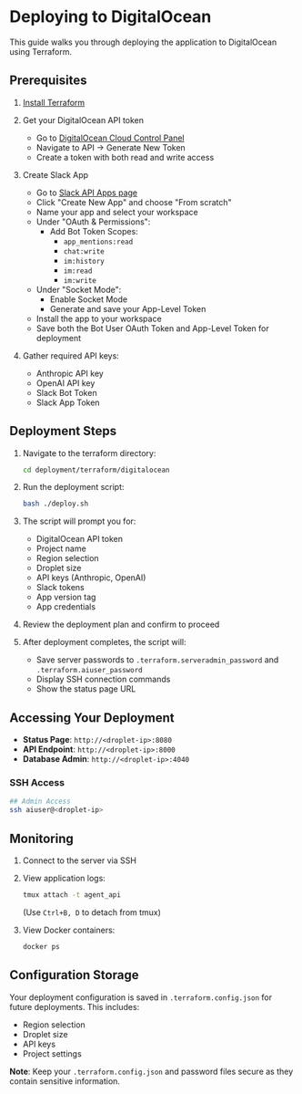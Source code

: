# Deploying to DigitalOcean

This guide walks you through deploying the application to DigitalOcean using Terraform.

## Prerequisites

1. [Install Terraform](https://developer.hashicorp.com/terraform/tutorials/aws-get-started/install-cli)
2. Get your DigitalOcean API token
   - Go to [DigitalOcean Cloud Control Panel](https://cloud.digitalocean.com)
   - Navigate to API → Generate New Token
   - Create a token with both read and write access

3. Create Slack App
   - Go to [Slack API Apps page](https://api.slack.com/apps)
   - Click "Create New App" and choose "From scratch"
   - Name your app and select your workspace
   - Under "OAuth & Permissions":
     - Add Bot Token Scopes:
       - `app_mentions:read`
       - `chat:write`
       - `im:history` 
       - `im:read`
       - `im:write`
   - Under "Socket Mode":
     - Enable Socket Mode
     - Generate and save your App-Level Token
   - Install the app to your workspace
   - Save both the Bot User OAuth Token and App-Level Token for deployment

4. Gather required API keys:
   - Anthropic API key
   - OpenAI API key
   - Slack Bot Token
   - Slack App Token

## Deployment Steps

1. Navigate to the terraform directory:
   ```bash
   cd deployment/terraform/digitalocean
   ```

2. Run the deployment script:
   ```bash
   bash ./deploy.sh
   ```

3. The script will prompt you for:
   - DigitalOcean API token
   - Project name
   - Region selection
   - Droplet size
   - API keys (Anthropic, OpenAI)
   - Slack tokens
   - App version tag
   - App credentials

4. Review the deployment plan and confirm to proceed

5. After deployment completes, the script will:
   - Save server passwords to `.terraform.serveradmin_password` and `.terraform.aiuser_password`
   - Display SSH connection commands
   - Show the status page URL

## Accessing Your Deployment

- **Status Page**: `http://<droplet-ip>:8080`
- **API Endpoint**: `http://<droplet-ip>:8000`
- **Database Admin**: `http://<droplet-ip>:4040`

### SSH Access

```bash
## Admin Access
ssh aiuser@<droplet-ip>
```

## Monitoring

1. Connect to the server via SSH
2. View application logs:
   ```bash
   tmux attach -t agent_api
   ```
   (Use `Ctrl+B, D` to detach from tmux)

3. View Docker containers:
   ```bash
   docker ps
   ```

## Configuration Storage

Your deployment configuration is saved in `.terraform.config.json` for future deployments. This includes:
- Region selection
- Droplet size
- API keys
- Project settings

**Note**: Keep your `.terraform.config.json` and password files secure as they contain sensitive information.